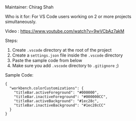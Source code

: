Maintainer: Chirag Shah

Who is it for: For VS Code users working on 2 or more projects simultaneously.

Video : https://www.youtube.com/watch?v=9wVCbAz7akM

Steps:
1. Create `.vscode` directory at the root of the project
2. Create a `settings.json` file inside the `.vscode` directory
3. Paste the sample code from below
4. Make sure you add `.vscode` directory to `.gitignore` ;)

Sample Code:
```
{
  "workbench.colorCustomizations": {
    "titleBar.activeForeground": "#000000",
    "titleBar.inactiveForeground": "#000000CC",
    "titleBar.activeBackground": "#1ec28c",
    "titleBar.inactiveBackground": "#1ec28cCC"
  }
}
```
